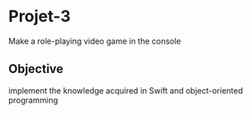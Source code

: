 # Projet-3 
Make a role-playing video game in the console

## Objective
implement the knowledge acquired in Swift and object-oriented programming

